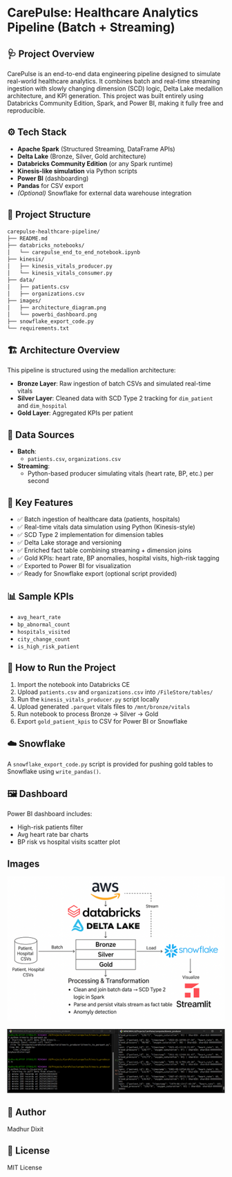# CarePulse: Healthcare Analytics Pipeline (Batch + Streaming)

## 🩺 Project Overview
CarePulse is an end-to-end data engineering pipeline designed to simulate real-world healthcare analytics. It combines batch and real-time streaming ingestion with slowly changing dimension (SCD) logic, Delta Lake medallion architecture, and KPI generation. This project was built entirely using Databricks Community Edition, Spark, and Power BI, making it fully free and reproducible.

## ⚙️ Tech Stack
- **Apache Spark** (Structured Streaming, DataFrame APIs)
- **Delta Lake** (Bronze, Silver, Gold architecture)
- **Databricks Community Edition** (or any Spark runtime)
- **Kinesis-like simulation** via Python scripts
- **Power BI** (dashboarding)
- **Pandas** for CSV export
- *(Optional)* Snowflake for external data warehouse integration

## 📂 Project Structure
```
carepulse-healthcare-pipeline/
├── README.md
├── databricks_notebooks/
│   └── carepulse_end_to_end_notebook.ipynb
├── kinesis/
│   ├── kinesis_vitals_producer.py
│   └── kinesis_vitals_consumer.py
├── data/
│   ├── patients.csv
│   ├── organizations.csv
├── images/
│   ├── architecture_diagram.png
│   └── powerbi_dashboard.png
├── snowflake_export_code.py 
└── requirements.txt

```

## 🏗️ Architecture Overview
This pipeline is structured using the medallion architecture:

- **Bronze Layer**: Raw ingestion of batch CSVs and simulated real-time vitals
- **Silver Layer**: Cleaned data with SCD Type 2 tracking for `dim_patient` and `dim_hospital`
- **Gold Layer**: Aggregated KPIs per patient

## 🔄 Data Sources
- **Batch**:
  - `patients.csv`, `organizations.csv`
- **Streaming**:
  - Python-based producer simulating vitals (heart rate, BP, etc.) per second

## 🧠 Key Features
- ✅ Batch ingestion of healthcare data (patients, hospitals)
- ✅ Real-time vitals data simulation using Python (Kinesis-style)
- ✅ SCD Type 2 implementation for dimension tables
- ✅ Delta Lake storage and versioning
- ✅ Enriched fact table combining streaming + dimension joins
- ✅ Gold KPIs: heart rate, BP anomalies, hospital visits, high-risk tagging
- ✅ Exported to Power BI for visualization
- ✅ Ready for Snowflake export (optional script provided)

## 📊 Sample KPIs
- `avg_heart_rate`
- `bp_abnormal_count`
- `hospitals_visited`
- `city_change_count`
- `is_high_risk_patient`

## 🚀 How to Run the Project
1. Import the notebook into Databricks CE
2. Upload `patients.csv` and `organizations.csv` into `/FileStore/tables/`
3. Run the `kinesis_vitals_producer.py` script locally
4. Upload generated `.parquet` vitals files to `/mnt/bronze/vitals`
5. Run notebook to process Bronze → Silver → Gold
6. Export `gold_patient_kpis` to CSV for Power BI or Snowflake

## ☁️ Snowflake
A `snowflake_export_code.py` script is provided for pushing gold tables to Snowflake using `write_pandas()`.

## 🖼️ Dashboard
Power BI dashboard includes:
- High-risk patients filter
- Avg heart rate bar charts
- BP risk vs hospital visits scatter plot
  
## Images

![CarePulse Architecture](./images/architecture.png)

![Real-time streaming: producers and consumers](./images/real-time-streaming.png)

## 📝 Author
Madhur Dixit

## 📌 License
MIT License
